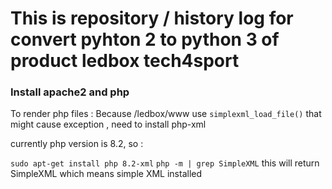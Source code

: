 # This is repository / history log for convert pyhton 2 to python 3 of product ledbox tech4sport

### Install apache2 and php
To render php files :
Because /ledbox/www use `simplexml_load_file()` that might cause exception , need to install php-xml

currently php version is 8.2, so :

`sudo apt-get install php 8.2-xml`
`php -m | grep SimpleXML`
this will return SimpleXML which means simple XML installed

